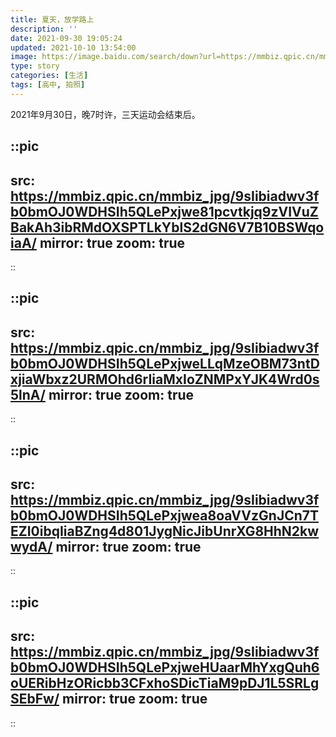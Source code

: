```yaml
---
title: 夏天，放学路上
description: ''
date: 2021-09-30 19:05:24
updated: 2021-10-10 13:54:00
image: https://image.baidu.com/search/down?url=https://mmbiz.qpic.cn/mmbiz_jpg/9sIibiadwv3fb0bmOJ0WDHSIh5QLePxjwe81pcvtkjq9zVIVuZBakAh3ibRMdOXSPTLkYblS2dGN6V7B10BSWqoiaA/
type: story
categories: [生活]
tags: [高中, 拍照]
---
```


2021年9月30日，晚7时许，三天运动会结束后。

::pic
---
src: https://mmbiz.qpic.cn/mmbiz_jpg/9sIibiadwv3fb0bmOJ0WDHSIh5QLePxjwe81pcvtkjq9zVIVuZBakAh3ibRMdOXSPTLkYblS2dGN6V7B10BSWqoiaA/
mirror: true
zoom: true
---
::

::pic
---
src: https://mmbiz.qpic.cn/mmbiz_jpg/9sIibiadwv3fb0bmOJ0WDHSIh5QLePxjweLLqMzeOBM73ntDxjiaWbxz2URMOhd6rIiaMxIoZNMPxYJK4Wrd0s5lnA/
mirror: true
zoom: true
---
::

::pic
---
src: https://mmbiz.qpic.cn/mmbiz_jpg/9sIibiadwv3fb0bmOJ0WDHSIh5QLePxjwea8oaVVzGnJCn7TEZI0ibqIiaBZng4d801JygNicJibUnrXG8HhN2kwwydA/
mirror: true
zoom: true
---
::

::pic
---
src: https://mmbiz.qpic.cn/mmbiz_jpg/9sIibiadwv3fb0bmOJ0WDHSIh5QLePxjweHUaarMhYxgQuh6oUERibHzORicbb3CFxhoSDicTiaM9pDJ1L5SRLgSEbFw/
mirror: true
zoom: true
---
::
